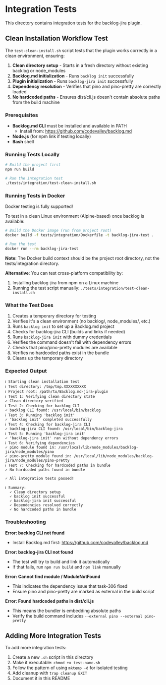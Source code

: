 # Integration Tests

This directory contains integration tests for the backlog-jira plugin.

## Clean Installation Workflow Test

The `test-clean-install.sh` script tests that the plugin works correctly in a clean environment, ensuring:

1. **Clean directory setup** - Starts in a fresh directory without existing backlog or node_modules
2. **Backlog.md initialization** - Runs `backlog init` successfully
3. **Plugin initialization** - Runs `backlog-jira init` successfully
4. **Dependency resolution** - Verifies that pino and pino-pretty are correctly loaded
5. **No hardcoded paths** - Ensures dist/cli.js doesn't contain absolute paths from the build machine

### Prerequisites

- **Backlog.md CLI** must be installed and available in PATH
  - Install from: https://github.com/codevalley/backlog.md
- **Node.js** (for npm link if testing locally)
- **Bash** shell

### Running Tests Locally

```bash
# Build the project first
npm run build

# Run the integration test
./tests/integration/test-clean-install.sh
```

### Running Tests in Docker

Docker testing is fully supported!

To test in a clean Linux environment (Alpine-based) once backlog is available:

```bash
# Build the Docker image (run from project root)
docker build -f tests/integration/Dockerfile -t backlog-jira-test .

# Run the test
docker run --rm backlog-jira-test
```

**Note**: The Docker build context should be the project root directory, not the tests/integration directory.

**Alternative**: You can test cross-platform compatibility by:
1. Installing backlog-jira from npm on a Linux machine
2. Running the test script manually: `./tests/integration/test-clean-install.sh`

### What the Test Does

1. Creates a temporary directory for testing
2. Verifies it's a clean environment (no backlog/, node_modules/, etc.)
3. Runs `backlog init` to set up a Backlog.md project
4. Checks for backlog-jira CLI (builds and links if needed)
5. Runs `backlog-jira init` with dummy credentials
6. Verifies the command doesn't fail with dependency errors
7. Checks that pino/pino-pretty modules are available
8. Verifies no hardcoded paths exist in the bundle
9. Cleans up the temporary directory

### Expected Output

```
ℹ Starting clean installation test
ℹ Test directory: /tmp/tmp.XXXXXXXXXX
ℹ Project root: /path/to/Backlog.md-jira-plugin
ℹ Test 1: Verifying clean directory state
✓ Clean directory verified
ℹ Test 2: Checking for backlog CLI
✓ backlog CLI found: /usr/local/bin/backlog
ℹ Test 3: Running 'backlog init'
✓ 'backlog init' completed successfully
ℹ Test 4: Checking for backlog-jira CLI
✓ backlog-jira CLI found: /usr/local/bin/backlog-jira
ℹ Test 5: Running 'backlog-jira init'
✓ 'backlog-jira init' ran without dependency errors
ℹ Test 6: Verifying dependencies
✓ pino module found in: /usr/local/lib/node_modules/backlog-jira/node_modules/pino
✓ pino-pretty module found in: /usr/local/lib/node_modules/backlog-jira/node_modules/pino-pretty
ℹ Test 7: Checking for hardcoded paths in bundle
✓ No hardcoded paths found in bundle

✓ All integration tests passed!

ℹ Summary:
  ✓ Clean directory setup
  ✓ backlog init successful
  ✓ backlog-jira init successful
  ✓ Dependencies resolved correctly
  ✓ No hardcoded paths in bundle
```

### Troubleshooting

**Error: backlog CLI not found**
- Install Backlog.md first: https://github.com/codevalley/backlog.md

**Error: backlog-jira CLI not found**
- The test will try to build and link it automatically
- If that fails, run `npm run build` and `npm link` manually

**Error: Cannot find module / ModuleNotFound**
- This indicates the dependency issue that task-306 fixed
- Ensure pino and pino-pretty are marked as external in the build script

**Error: Found hardcoded paths in dist/cli.js**
- This means the bundler is embedding absolute paths
- Verify the build command includes `--external pino --external pino-pretty`

## Adding More Integration Tests

To add more integration tests:

1. Create a new `.sh` script in this directory
2. Make it executable: `chmod +x test-name.sh`
3. Follow the pattern of using `mktemp -d` for isolated testing
4. Add cleanup with `trap cleanup EXIT`
5. Document it in this README

